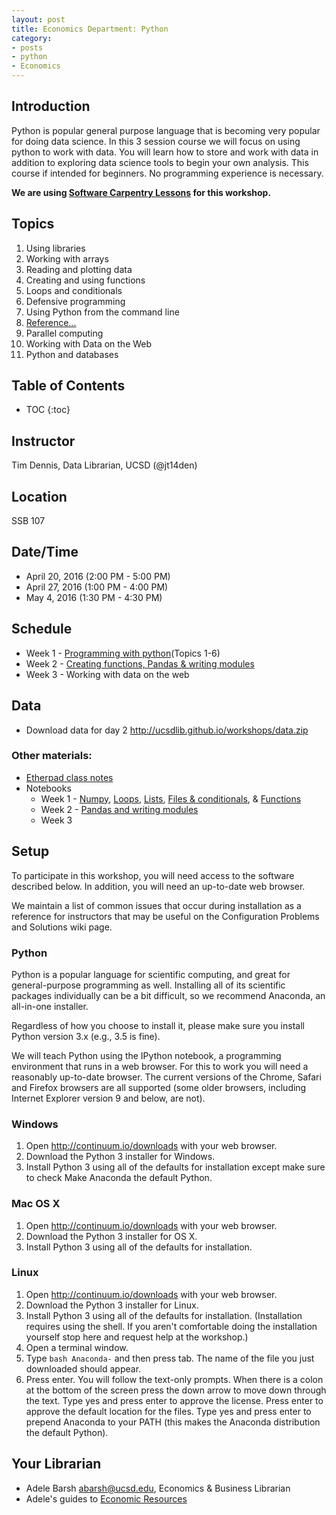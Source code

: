 ```yaml
---
layout: post
title: Economics Department: Python
category:
- posts
- python
- Economics
---
```


## Introduction

Python is popular general purpose language that is becoming very popular for doing data science. In this 3 session course we will focus on using python to work with data. You will learn how to store and work with data in addition to exploring data science tools to begin your own analysis. This course if intended for beginners. No programming experience is necessary.

**We are using [Software Carpentry Lessons](http://software-carpentry.org/lessons/) for this workshop.**

## Topics

1. Using libraries
1. Working with arrays
1. Reading and plotting data
1. Creating and using functions
1. Loops and conditionals
1. Defensive programming
1. Using Python from the command line
1. [Reference...](http://swcarpentry.github.io//python-novice-inflammation/reference.html)
2. Parallel computing
2. Working with Data on the Web
2. Python and databases

## Table of Contents
* TOC
{:toc}


## Instructor
Tim Dennis, Data Librarian, UCSD (@jt14den)

## Location
SSB 107

## Date/Time

* April 20, 2016 (2:00 PM - 5:00 PM)
* April 27, 2016 (1:00 PM - 4:00 PM)
* May 4, 2016 (1:30 PM - 4:30 PM)

## Schedule

* Week 1 - [Programming with python](http://swcarpentry.github.io/python-novice-inflammation/)(Topics 1-6)
* Week 2 - [Creating functions, Pandas & writing modules](http://bids.github.io/2015-06-04-berkeley/intermediate-python/)
* Week 3 - Working with data on the web

## Data

* Download data for day 2 <http://ucsdlib.github.io/workshops/data.zip>

### Other materials:
* [Etherpad class notes](http://pad.software-carpentry.org/econ-python)
* Notebooks
  * Week 1 - [Numpy](https://github.com/ucsdlib/python-novice-inflammation/blob/gh-pages/1-intro-to-numpy.ipynb), [Loops](https://github.com/ucsdlib/python-novice-inflammation/blob/gh-pages/loops.ipynb), [Lists](https://github.com/ucsdlib/python-novice-inflammation/blob/gh-pages/lists.ipynb), [Files & conditionals](https://github.com/ucsdlib/python-novice-inflammation/blob/gh-pages/files%20%26%20conditionals.ipynb), & [Functions](https://github.com/ucsdlib/python-novice-inflammation/blob/gh-pages/functions.ipynb)
  * Week 2 - [Pandas and writing modules](https://github.com/ucsdlib/python-novice-inflammation/blob/gh-pages/Analyzing%20Mosquito%20Data.md)
  * Week 3

## Setup

To participate in this workshop, you will need access to the software described below. In addition, you will need an up-to-date web browser.

We maintain a list of common issues that occur during installation as a reference for instructors that may be useful on the Configuration Problems and Solutions wiki page.


### Python

Python is a popular language for scientific computing, and great for general-purpose programming as well. Installing all of its scientific packages individually can be a bit difficult, so we recommend Anaconda, an all-in-one installer.

Regardless of how you choose to install it, please make sure you install Python version 3.x (e.g., 3.5 is fine).

We will teach Python using the IPython notebook, a programming environment that runs in a web browser. For this to work you will need a reasonably up-to-date browser. The current versions of the Chrome, Safari and Firefox browsers are all supported (some older browsers, including Internet Explorer version 9 and below, are not).

### Windows

1. Open <http://continuum.io/downloads> with your web browser.
2. Download the Python 3 installer for Windows.
3. Install Python 3 using all of the defaults for installation except make sure to check Make Anaconda the default Python.

### Mac OS X

1. Open <http://continuum.io/downloads> with your web browser.
2. Download the Python 3 installer for OS X.
3. Install Python 3 using all of the defaults for installation.

### Linux

1. Open <http://continuum.io/downloads> with your web browser.
2. Download the Python 3 installer for Linux.
3. Install Python 3 using all of the defaults for installation. (Installation requires using the shell. If you aren't comfortable doing the installation yourself stop here and request help at the workshop.)
4. Open a terminal window.
5. Type `bash Anaconda-` and then press tab. The name of the file you just downloaded should appear.
6. Press enter. You will follow the text-only prompts. When there is a colon at the bottom of the screen press the down arrow to move down through the text. Type yes and press enter to approve the license. Press enter to approve the default location for the files. Type yes and press enter to prepend Anaconda to your PATH (this makes the Anaconda distribution the default Python).

## Your Librarian

* Adele Barsh <abarsh@ucsd.edu>, Economics & Business Librarian
* Adele's guides to [Economic Resources](http://ucsd.libguides.com/allEconguides)
